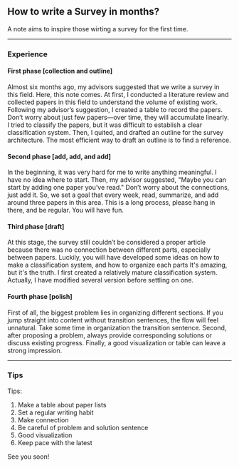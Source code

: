 ## How to write a Survey in months? 

A note aims to inspire those wirting a survey for the first time.

---

### Experience

#### First phase [collection and outline]

Almost six months ago, my advisors suggested that we write a survey in this field. Here, this note comes. 
At first, I conducted a literature review and collected papers in this field to understand the volume of existing work. Following my advisor’s suggestion, I created a table to record the papers. Don’t worry about just few papers—over time, they will accumulate linearly.
I tried to classify the papers, but it was difficult to establish a clear classification system.
Then, I quited, and drafted an outline for the survey architecture. The most efficient way to draft an outline is to find a reference. 

#### Second phase [add, add, and add]

In the beginning, it was very hard for me to write anything meaningful. I have no idea where to start. Then, my advisor suggested, "Maybe you can start by adding one paper you’ve read." Don’t worry about the connections, just add it. So, we set a goal that every week, read, summarize, and add around three papers in this area. This is a long process, please hang in there, and be regular. You will have fun.

#### Third phase [draft]

At this stage, the survey still couldn’t be considered a proper article because there was no connection between different parts, especially between papers. 
Luckily, you will have developed some ideas on how to make a classification system, and how to organize each parts It's amazing, but it's the truth.
I first created a relatively mature classification system. Actually, I have modified several version before settling on one.

#### Fourth phase [polish]

First of all, the biggest problem lies in organizing different sections. If you jump straight into content without transition sentences, the flow will feel unnatural. Take some time in organization the transition sentence.
Second, after proposing a problem, always provide corresponding solutions or discuss existing progress.
Finally, a good visualization or table can leave a strong impression.

___

### Tips

Tips:
1. Make a table about paper lists
2. Set a regular writing habit
3. Make connection
4. Be careful of problem and solution sentence 
5. Good visualization
6. Keep pace with the latest 

See you soon!
